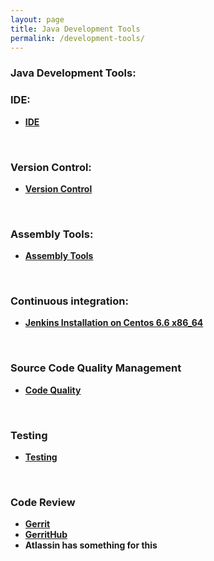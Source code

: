 ```yaml
---
layout: page
title: Java Development Tools
permalink: /development-tools/
---
```


### Java Development Tools:


### IDE:


<ul>
    <li><strong><a href="/development-tools/ide/" rel="nofollow">IDE</a></strong></li>
</ul>


<br/>

### Version Control:

<ul>
    <li><strong><a href="/development-tools/version-controls/">Version Control</a></strong></li>
</ul>


<br/>

### Assembly Tools:

<ul>
    <li><strong><a href="/development-tools/assembly-tools/">Assembly Tools</a></strong></li>
</ul>


<br/>

### Continuous integration:

<ul>
    <li><strong><a href="/development-tools/continuous-integration/jenkins/">Jenkins Installation on Centos 6.6 x86_64</a></strong></li>
</ul>


<br/>

### Source Code Quality Management

<ul>
    <li><strong><a href="/development-tools/code-quality/">Code Quality</a></strong></li>
</ul>


<br/>

### Testing

<ul>
    <li><strong><a href="/development-tools/testing/">Testing</a></strong></li>
</ul>


<br/>

### Code Review

<ul>
    <li><strong><a href="https://www.youtube.com/watch?v=Wxx8XndqZ7A" rel="nofollow">Gerrit</a></strong></li>
    <li><strong><a href="https://www.youtube.com/watch?v=jeWTvDad6VM" rel="nofollow">GerritHub</a></strong></li>
    <li><strong>Atlassin has something for this</strong></li>
</ul>
